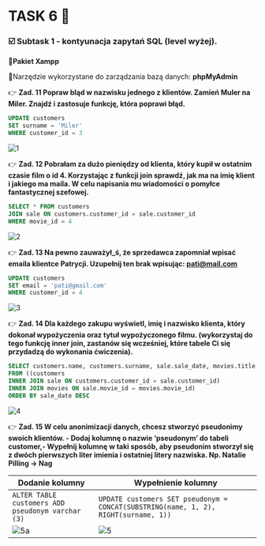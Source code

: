 # TASK 6 🏁

### ☑️ Subtask 1 - kontyunacja zapytań SQL (level wyżej).

📌**Pakiet Xampp**

📌Narzędzie wykorzystane do zarządzania bazą danych: **phpMyAdmin** 

👉 **Zad. 11 Popraw bląd w nazwisku jednego z klientów. Zamień Muler na Miler. Znajdź i zastosuje funkcję, która poprawi błąd.**

```sql
UPDATE customers
SET surname = 'Miler'
WHERE customer_id = 3
```
![1](https://github.com/Katarzyna-SZ/challenge_portfolio_katarzyna/assets/140599598/a73c2e27-f091-4948-b12a-0aa9983c4515)

👉 **Zad. 12 Pobrałam za dużo pieniędzy od klienta, który kupił w ostatnim czasie film o id 4. Korzystając z funkcji join sprawdź, jak ma na imię klient i jakiego ma maila. W celu napisania mu wiadomości o pomyłce fantastycznej szefowej.**

```sql
SELECT * FROM customers
JOIN sale ON customers.customer_id = sale.customer_id
WHERE movie_id = 4
```
![2](https://github.com/Katarzyna-SZ/challenge_portfolio_katarzyna/assets/140599598/9519f93e-5d31-45e9-bad4-81d34c46876b)

👉 **Zad. 13 Na pewno zauważył_ś, że sprzedawca zapomniał wpisać emaila klientce Patrycji. Uzupełnij ten brak wpisując: pati@mail.com**

```sql
UPDATE customers
SET email = 'pati@gmail.com'
WHERE customer_id = 4
```
![3](https://github.com/Katarzyna-SZ/challenge_portfolio_katarzyna/assets/140599598/991671ac-2bf0-4935-9447-cacfb77aecc7)

👉 **Zad. 14 Dla każdego zakupu wyświetl, imię i nazwisko klienta, który dokonał wypożyczenia oraz tytuł wypożyczonego filmu. (wykorzystaj do tego funkcję inner join, zastanów się wcześniej, które tabele Ci się przydadzą do wykonania ćwiczenia).**

```sql
SELECT customers.name, customers.surname, sale.sale_date, movies.title 
FROM ((customers 
INNER JOIN sale ON customers.customer_id = sale.customer_id) 
INNER JOIN movies ON sale.movie_id = movies.movie_id)
ORDER BY sale_date DESC
```
![4](https://github.com/Katarzyna-SZ/challenge_portfolio_katarzyna/assets/140599598/4bd3dc72-193c-4010-93bb-179478697670)

👉 **Zad. 15 W celu anonimizacji danych, chcesz stworzyć pseudonimy swoich klientów. - Dodaj kolumnę o nazwie ‘pseudonym’ do tabeli customer,- Wypełnij kolumnę w taki sposób, aby pseudonim stworzył się z dwóch pierwszych liter imienia i ostatniej litery nazwiska. Np. Natalie Pilling → Nag**

Dodanie kolumny | Wypełnienie kolumny 
--- | --- 
```ALTER TABLE customers ADD pseudonym varchar (3)``` | ```UPDATE customers SET pseudonym = CONCAT(SUBSTRING(name, 1, 2), RIGHT(surname, 1))```
![5a](https://github.com/Katarzyna-SZ/challenge_portfolio_katarzyna/assets/140599598/f5dd7716-beea-4427-b5ad-76b4d202b5d8) | ![5](https://github.com/Katarzyna-SZ/challenge_portfolio_katarzyna/assets/140599598/23372472-5d03-414a-a828-bfbb477e0e41)


